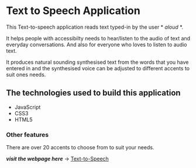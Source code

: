 # Text to Speech Application

This Text-to-speech application reads text typed-in by the user * *aloud* *. 

It helps people with accessibilty needs to hear/listen to the audio of text and everyday conversations. And also for everyone who loves to listen to audio text.

It produces natural sounding synthesised text from the words that you have entered in and the synthesised voice can be adjusted to different accents to suit ones needs.


## The technologies used to build this application
- JavaScript
- CSS3
- HTML5


### Other features
There are over 20 accents to choose from to suit your needs.


***visit the webpage here*** ->  [Text-to-Speech](https://leahobot.github.io/Text-to-Speech-App/)


